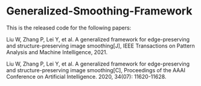 # Generalized-Smoothing-Framework
 
This is the released code for the following papers:

Liu W, Zhang P, Lei Y, et al. A generalized framework for edge-preserving and structure-preserving image smoothing[J], IEEE Transactions on Pattern Analysis and Machine Intelligence, 2021.

Liu W, Zhang P, Lei Y, et al. A generalized framework for edge-preserving and structure-preserving image smoothing[C], Proceedings of the AAAI Conference on Artificial Intelligence. 2020, 34(07): 11620-11628.
